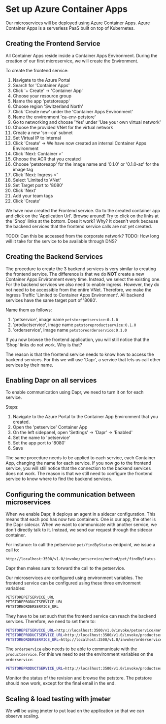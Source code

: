# Set up Azure Container Apps
Our microservices will be deployed using Azure Container Apps.
Azure Container Apps is a serverless PaaS built on top of Kubernetes.

## Creating the Frontend Service
All Container Apps reside inside a Container Apps Environment.
During the creation of our first microservice, we will create the Environment.

To create the frontend service:
1. Navigate to the Azure Portal
2. Search for 'Container Apps'
3. Click '+ Create' -> 'Container App'
4. Choose your resource group
5. Name the app 'petstoreapp'
6. Choose region 'Switzerland North'
7. Click 'Create new' under the 'Container Apps Environment'
8. Name the environment 'ca-env-petstore'
9. Go to networking and choose 'Yes' under 'Use your own virtual network'
10. Choose the provided VNet for the virtual network
11. Create a new 'sn-<teamname>-ca' subnet
12. Set Virtual IP to Internal
13. Click 'Create' -> We have now created an internal Container Apps Environment
14. Click 'Next: Container >'
15. Choose the ACR that you created
16. Choose 'petstoreapp' for the image name and '0.1.0' or '0.1.0-az' for the image tag
17. Click 'Next: Ingress >'
18. Select 'Limited to VNet'
19. Set Target port to '8080'
20. Click 'Next'
21. Add your team tags
22. Click 'Create'

We have now created the Frontend service.
Go to the created container app and click on the 'Application Url'.
Browse around! Try to click on the links at the 'Shop' links at the bottom.
Does it work? Why?
It doesn't work because the backend services that the frontend service calls are not yet created.

TODO: Can this be accessed from the corporate network?
TODO: How long will it take for the service to be available through DNS?


## Creating the Backend Services
The procedure to create the 3 backend services is very similar to creating the frontend service.
The difference is that we do **NOT** create a new Container Apps Environment every time.
Instead, we select the existing one.
For the backend services we also need to enable ingress.
However, they do not need to be accessible from the entire VNet.
Therefore, we make the Ingress Traffic 'Limited to Container Apps Environment'.
All backend services have the same target port of '8080'.

Name them as follows:
1. 'petservice', image name `petstorepetservice:0.1.0`
2. 'productservice', image name `petstoreproductservice:0.1.0`
3. 'orderservice', image name `petstoreorderservice:0.1.0`

If you now browse the frontend application, you will still notice that the 'Shop' links do not work.
Why is that?

The reason is that the frontend service needs to know how to access the backend services.
For this we will use 'Dapr', a service that lets us call other services by their name.

## Enabling Dapr on all services
To enable communication using Dapr, we need to turn it on for each service.

Steps:
1. Navigate to the Azure Portal to the Container App Environment that you created.
2. Open the 'petservice' Container App
3. On the left sidepanel, open 'Settings' -> 'Dapr' -> 'Enabled'
4. Set the name to 'petservice'
5. Set the app port to '8080'
6. Save

The same procedure needs to be applied to each service, each Container App, changing the name for each service.
If you now go to the frontend service, you will still notice that the connection to the backend services does not work.
The reason is that we still need to configure the frontend service to know where to find the backend services.

## Configuring the communication between microservices
When we enable Dapr, it deploys an agent in a sidecar configuration.
This means that each pod has now two containers. 
One is our app, the other is the Dapr sidecar.
When we want to communicate with another service, we don't directly talk to it.
Instead, we send our request through the sidecar container.

For instance: to call the petservice `pet/findByStatus` endpoint, we issue a call to:
```
http://localhost:3500/v1.0/invoke/petservice/method/pet/findByStatus
```
Dapr then makes sure to forward the call to the petservice.

Our microservices are configured using environment variables.
The frontend service can be configured using these three environment variables:
```bash
PETSTOREPETSERVICE_URL
PETSTOREPRODUCTSERVICE_URL
PETSTOREORDERSERVICE_URL
```
They have to be set such that the frontend service can reach the backend services.
Therefore, we need to set them to:
```bash
PETSTOREPETSERVICE_URL=http://localhost:3500/v1.0/invoke/petservice/method/
PETSTOREPRODUCTSERVICE_URL=http://localhost:3500/v1.0/invoke/productservice/method/
PETSTOREORDERSERVICE_URL=http://localhost:3500/v1.0/invoke/orderservice/method/
```

The `orderservice` also needs to be able to communicate with the `productservice`.
For this we need to set the environment variables on the `orderservice`:
```bash
PETSTOREPRODUCTSERVICE_URL=http://localhost:3500/v1.0/invoke/productservice/method/
```

Monitor the status of the revision and browse the petstore.
The petstore should now work, except for the final email in the end.

## Scaling & load testing with jmeter
We will be using jmeter to put load on the application so that we can observe scaling.